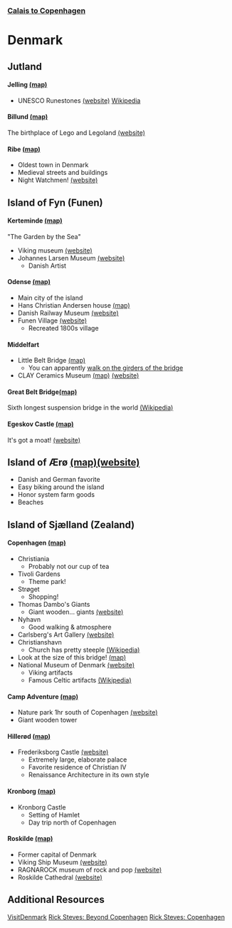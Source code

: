 ### [Calais to Copenhagen](cheese-and-wine/Overview.md)

# Denmark

## Jutland
#### Jelling [(map)](https://www.google.com/maps/place/7300+Jelling,+Denmark/@55.7531849,9.4315687,13.33z/data=!4m5!3m4!1s0x464b7ec893e37ca7:0xd2b4d66aea403807!8m2!3d55.7531173!4d9.4168711)
- UNESCO Runestones [(website)](https://www.visitdenmark.com/denmark/explore/jelling-monuments-unesco-gdk607895) [Wikipedia](https://en.wikipedia.org/wiki/Jelling_stones)

#### Billund [(map)](https://www.google.com/maps/place/7190+Billund,+Denmark/@55.7309668,9.0105698,12z/data=!3m1!4b1!4m5!3m4!1s0x464b7223afe241b3:0x89be7375803be832!8m2!3d55.7284513!4d9.1123652)
The birthplace of Lego and Legoland [(website)](https://www.legoland.dk/en/)

#### Ribe [(map)](https://www.google.com/maps/place/6760+Ribe,+Denmark/@55.3210326,8.5943743,11z/data=!3m1!4b1!4m5!3m4!1s0x464b37754ca598e1:0xab93f5741872121f!8m2!3d55.3269472!4d8.7746429)
- Oldest town in Denmark
- Medieval streets and buildings
- Night Watchmen! [(website)](https://www.vadehavskysten.com/ribe-esbjerg-fano/experience-ribe/night-watchman)

## Island of Fyn (Funen)
#### Kerteminde [(map)](https://www.google.com/maps/place/5300+Kerteminde,+Denmark/@55.4551794,10.6025631,12z/data=!3m1!4b1!4m5!3m4!1s0x464d19e6a2195cab:0x6fc5f8607ec3b20e!8m2!3d55.4558882!4d10.6549788)
"The Garden by the Sea"
- Viking museum [(website)](https://vikingemuseetladby.dk/)
- Johannes Larsen Museum [(website)](https://johanneslarsenmuseet.dk/)
	- Danish Artist

#### Odense [(map)](https://www.google.com/maps/place/Odense,+Denmark/@55.3843628,10.2577381,11z/data=!3m1!4b1!4m5!3m4!1s0x464cd935429724c1:0x3b1e34d53b2ff5ec!8m2!3d55.4037531!4d10.402379)
- Main city of the island
- Hans Christian Andersen house [(map)](https://www.google.com/maps/place/Hans+Christian+Andersen's+Childhood+Home/@55.3926581,10.3974055,15z/data=!4m5!3m4!1s0x464cdff81f8c1cfd:0xd89d5caef2583fcd!8m2!3d55.3945279!4d10.3872882)
- Danish Railway Museum [(website)](https://www.jernbanemuseet.dk/en/)
- Funen Village [(website)](https://denfynskelandsby.dk/en/)
	- Recreated 1800s village

#### Middelfart
- Little Belt Bridge [(map)](https://www.google.com/maps/place/Den+Gamle+Lilleb%C3%A6ltsbro/@55.5180664,9.7236801,14.54z/data=!4m5!3m4!1s0x464c965c057b06d9:0x4ebbd17eb6326dbe!8m2!3d55.5174912!4d9.7097178)
	- You can apparently [walk on the girders of the bridge](https://bridgewalking.dk/en/)
- CLAY Ceramics Museum [(map)](https://www.google.com/maps/place/CLAY+Keramikmuseum+Danmark/@55.5203043,9.6983645,13.5z/data=!4m5!3m4!1s0x464c9700dd6b54ab:0x227dbf9cc2f56757!8m2!3d55.5078823!4d9.7201005) [(website)](https://claymuseum.dk/)

#### Great Belt Bridge[(map)](https://www.google.com/maps/place/The+Great+Belt+Bridge/@55.3404648,10.9337071,12.71z/data=!4m5!3m4!1s0x464d6823938381d7:0x2a26e3c3f9c23dae!8m2!3d55.3336704!4d10.9739004)
Sixth longest suspension bridge in the world [(Wikipedia)](https://en.wikipedia.org/wiki/Great_Belt_Bridge)

#### Egeskov Castle [(map)](https://www.google.com/maps/place/Egeskov+Castle/@55.1842587,10.4894075,13.67z/data=!4m5!3m4!1s0x464d2f03d878aa21:0x466d99812d93b14!8m2!3d55.1761965!4d10.490216)
It's got a moat! [(website)](https://egeskov.dk/en/)


## Island of Ærø [(map)](https://www.google.com/maps/place/5970+%C3%86r%C3%B8sk%C3%B8bing,+Denmark/@54.865431,10.3003267,12z/data=!3m1!4b1!4m5!3m4!1s0x47b2d06a50ecdcbb:0xc1d9e390056ad2a0!8m2!3d54.8914678!4d10.4046535)[(website)](https://www.visitaeroe.com/)
- Danish and German favorite
- Easy biking around the island
- Honor system farm goods
- Beaches

## Island of Sjælland (Zealand)
#### Copenhagen [(map)](https://www.google.com/maps/place/Copenhagen,+Denmark/@55.6713442,12.5237846,12z/data=!3m1!4b1!4m5!3m4!1s0x4652533c5c803d23:0x4dd7edde69467b8!8m2!3d55.6760841!4d12.5683594)
- Christiania
	- Probably not our cup of tea
- Tivoli Gardens
	- Theme park!
- Strøget
	- Shopping!
- Thomas Dambo's Giants
	- Giant wooden... giants [(website)](https://www.visitdenmark.com/denmark/explore/forgotten-giants-gdk1091362)
- Nyhavn
	- Good walking & atmosphere
- Carlsberg's Art Gallery [(website)](https://www.glyptoteket.dk/)
- Christianshavn
	- Church has pretty steeple [(Wikipedia)](https://en.wikipedia.org/wiki/Church_of_Our_Saviour%2C_Copenhagen)
- Look at the size of this bridge! [(map)](https://www.google.com/maps/place/%C3%98resund+Bridge/@55.6856046,12.4907439,11z/data=!4m5!3m4!1s0x4653a7023a051afb:0xbc0e93c11c372873!8m2!3d55.5706287!4d12.8486371)
- National Museum of Denmark [(website)](https://en.natmus.dk/museums-and-palaces/the-national-museum-of-denmark/)
	- Viking artifacts
	- Famous Celtic artifacts [(Wikipedia)](https://en.wikipedia.org/wiki/Gundestrup_cauldron)

#### Camp Adventure [(map)](https://www.google.com/maps/place/Camp+Adventure/@55.3839503,11.9249477,10.12z/data=!4m5!3m4!1s0x4652c105c4ed0159:0xb84c4616a2fd8955!8m2!3d55.2599224!4d11.9803977)
- Nature park 1hr south of Copenhagen [(website)](https://www.campadventure.dk/en/)
- Giant wooden tower

#### Hillerød [(map)](https://www.google.com/maps/place/3400+Hiller%C3%B8d,+Denmark/@55.9365691,12.2104666,12z/data=!3m1!4b1!4m5!3m4!1s0x46524095e0931097:0x91efc5ede90e30ec!8m2!3d55.9279099!4d12.3008037)
- Frederiksborg Castle [(website)](https://dnm.dk/en/)
	- Extremely large, elaborate palace
	- Favorite residence of Christian IV
	- Renaissance Architecture in its own style

#### Kronborg [(map)](https://www.google.com/maps/place/Kronborg+Slot/@55.980824,12.4386998,10.46z/data=!4m5!3m4!1s0x4652310d8be4e5e3:0xc201c3cdc1f14036!8m2!3d56.039332!4d12.621799)
- Kronborg Castle
	- Setting of Hamlet
	- Day trip north of Copenhagen

#### Roskilde [(map)](https://www.google.com/maps/place/4000+Roskilde,+Denmark/@55.6702573,11.9412244,11z/data=!3m1!4b1!4m5!3m4!1s0x46525fc995012f29:0xa00afcc1d507710!8m2!3d55.6419006!4d12.0878792)
- Former capital of Denmark
- Viking Ship Museum [(website)](https://www.vikingeskibsmuseet.dk/en/)
- RAGNAROCK museum of rock and pop [(website)](https://museumragnarock.dk/)
- Roskilde Cathedral [(website)](https://roskildedomkirke.dk/english/)


## Additional Resources
[VisitDenmark](https://www.visitdenmark.com/)
[Rick Steves: Beyond Copenhagen](https://www.youtube.com/watch?v=mfsX5UOCGkI)
[Rick Steves: Copenhagen](https://www.youtube.com/watch?v=jBT5dybMKyw)